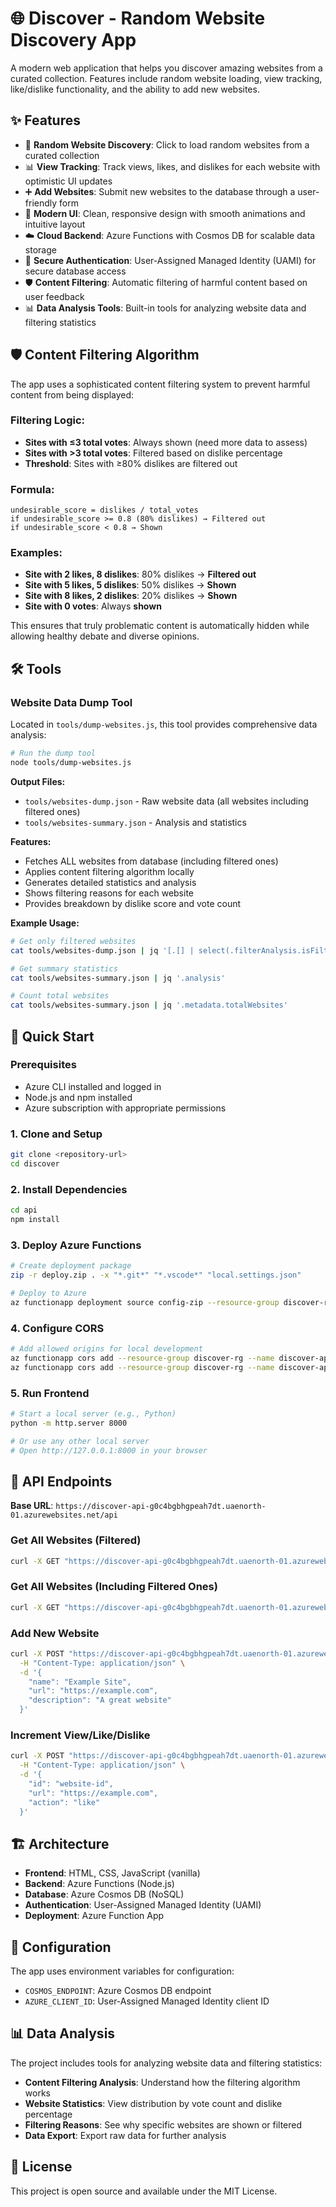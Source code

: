 # 🌐 Discover - Random Website Discovery App

A modern web application that helps you discover amazing websites from a curated collection. Features include random website loading, view tracking, like/dislike functionality, and the ability to add new websites.

## ✨ Features

- 🎲 **Random Website Discovery**: Click to load random websites from a curated collection
- 📊 **View Tracking**: Track views, likes, and dislikes for each website with optimistic UI updates
- ➕ **Add Websites**: Submit new websites to the database through a user-friendly form
- 🎨 **Modern UI**: Clean, responsive design with smooth animations and intuitive layout
- ☁️ **Cloud Backend**: Azure Functions with Cosmos DB for scalable data storage
- 🔐 **Secure Authentication**: User-Assigned Managed Identity (UAMI) for secure database access
- 🛡️ **Content Filtering**: Automatic filtering of harmful content based on user feedback
- 📊 **Data Analysis Tools**: Built-in tools for analyzing website data and filtering statistics

## 🛡️ Content Filtering Algorithm

The app uses a sophisticated content filtering system to prevent harmful content from being displayed:

### Filtering Logic:
- **Sites with ≤3 total votes**: Always shown (need more data to assess)
- **Sites with >3 total votes**: Filtered based on dislike percentage
- **Threshold**: Sites with ≥80% dislikes are filtered out

### Formula:
```
undesirable_score = dislikes / total_votes
if undesirable_score >= 0.8 (80% dislikes) → Filtered out
if undesirable_score < 0.8 → Shown
```

### Examples:
- **Site with 2 likes, 8 dislikes**: 80% dislikes → **Filtered out**
- **Site with 5 likes, 5 dislikes**: 50% dislikes → **Shown**
- **Site with 8 likes, 2 dislikes**: 20% dislikes → **Shown**
- **Site with 0 votes**: Always **shown**

This ensures that truly problematic content is automatically hidden while allowing healthy debate and diverse opinions.

## 🛠️ Tools

### Website Data Dump Tool

Located in `tools/dump-websites.js`, this tool provides comprehensive data analysis:

```bash
# Run the dump tool
node tools/dump-websites.js
```

**Output Files:**
- `tools/websites-dump.json` - Raw website data (all websites including filtered ones)
- `tools/websites-summary.json` - Analysis and statistics

**Features:**
- Fetches ALL websites from database (including filtered ones)
- Applies content filtering algorithm locally
- Generates detailed statistics and analysis
- Shows filtering reasons for each website
- Provides breakdown by dislike score and vote count

**Example Usage:**
```bash
# Get only filtered websites
cat tools/websites-dump.json | jq '[.[] | select(.filterAnalysis.isFiltered == true)]'

# Get summary statistics
cat tools/websites-summary.json | jq '.analysis'

# Count total websites
cat tools/websites-summary.json | jq '.metadata.totalWebsites'
```

## 🚀 Quick Start

### Prerequisites
- Azure CLI installed and logged in
- Node.js and npm installed
- Azure subscription with appropriate permissions

### 1. Clone and Setup
```bash
git clone <repository-url>
cd discover
```

### 2. Install Dependencies
```bash
cd api
npm install
```

### 3. Deploy Azure Functions
```bash
# Create deployment package
zip -r deploy.zip . -x "*.git*" "*.vscode*" "local.settings.json"

# Deploy to Azure
az functionapp deployment source config-zip --resource-group discover-rg --name discover-api --src deploy.zip
```

### 4. Configure CORS
```bash
# Add allowed origins for local development
az functionapp cors add --resource-group discover-rg --name discover-api --allowed-origins "http://127.0.0.1:8000"
az functionapp cors add --resource-group discover-rg --name discover-api --allowed-origins "http://localhost:8000"
```

### 5. Run Frontend
```bash
# Start a local server (e.g., Python)
python -m http.server 8000

# Or use any other local server
# Open http://127.0.0.1:8000 in your browser
```

## 📡 API Endpoints

**Base URL**: `https://discover-api-g0c4bgbhgpeah7dt.uaenorth-01.azurewebsites.net/api`

### Get All Websites (Filtered)
```bash
curl -X GET "https://discover-api-g0c4bgbhgpeah7dt.uaenorth-01.azurewebsites.net/api/getwebsites"
```

### Get All Websites (Including Filtered Ones)
```bash
curl -X GET "https://discover-api-g0c4bgbhgpeah7dt.uaenorth-01.azurewebsites.net/api/getwebsites?all=true"
```

### Add New Website
```bash
curl -X POST "https://discover-api-g0c4bgbhgpeah7dt.uaenorth-01.azurewebsites.net/api/addwebsite" \
  -H "Content-Type: application/json" \
  -d '{
    "name": "Example Site",
    "url": "https://example.com",
    "description": "A great website"
  }'
```

### Increment View/Like/Dislike
```bash
curl -X POST "https://discover-api-g0c4bgbhgpeah7dt.uaenorth-01.azurewebsites.net/api/incrementview" \
  -H "Content-Type: application/json" \
  -d '{
    "id": "website-id",
    "url": "https://example.com",
    "action": "like"
  }'
```

## 🏗️ Architecture

- **Frontend**: HTML, CSS, JavaScript (vanilla)
- **Backend**: Azure Functions (Node.js)
- **Database**: Azure Cosmos DB (NoSQL)
- **Authentication**: User-Assigned Managed Identity (UAMI)
- **Deployment**: Azure Function App

## 🔧 Configuration

The app uses environment variables for configuration:
- `COSMOS_ENDPOINT`: Azure Cosmos DB endpoint
- `AZURE_CLIENT_ID`: User-Assigned Managed Identity client ID

## 📊 Data Analysis

The project includes tools for analyzing website data and filtering statistics:

- **Content Filtering Analysis**: Understand how the filtering algorithm works
- **Website Statistics**: View distribution by vote count and dislike percentage
- **Filtering Reasons**: See why specific websites are shown or filtered
- **Data Export**: Export raw data for further analysis

## 📝 License

This project is open source and available under the MIT License.
